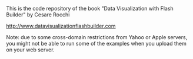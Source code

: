 This is the code repository of the book "Data Visualization with Flash Builder" by Cesare Rocchi

http://www.datavisualizationflashbuilder.com

Note: due to some cross-domain restrictions from Yahoo or Apple servers, you might not be able to run some of the examples when you upload them on your web server.